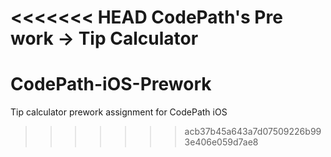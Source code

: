 <<<<<<< HEAD
CodePath's Pre work -> Tip Calculator
=======
# CodePath-iOS-Prework
Tip calculator prework assignment for CodePath iOS
>>>>>>> acb37b45a643a7d07509226b993e406e059d7ae8
